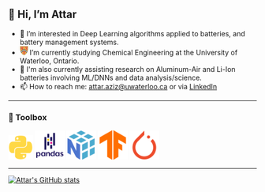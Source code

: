 ## 👋 Hi, I’m Attar

- 👀 I’m interested in Deep Learning algorithms applied to batteries, and battery management systems.
- <img src="https://github.com/att-ar/att-ar/blob/main/university-of-waterloo-1-logo-png-transparent.png" alt="UW" width="15.8" height="18"/> I’m currently studying Chemical Engineering at the University of Waterloo, Ontario.
- 🔋 I'm also currently assisting research on Aluminum-Air and Li-Ion batteries involving ML/DNNs and data analysis/science.
- 📫 How to reach me: attar.aziz@uwaterloo.ca or via [LinkedIn](https://www.linkedin.com/in/attar-aziz-che/)
---
### 🧰 Toolbox

<img src="https://raw.githubusercontent.com/devicons/devicon/1119b9f84c0290e0f0b38982099a2bd027a48bf1/icons/python/python-plain.svg" alt="Python Logo" width="50" height="50"/> <img src="https://raw.githubusercontent.com/devicons/devicon/master/icons/pandas/pandas-original-wordmark.svg" alt="Pandas Logo" width="60" height="60"/> <img src="https://raw.githubusercontent.com/devicons/devicon/master/icons/numpy/numpy-original.svg" alt="Numpy Logo" width="60" height="60"/> <img src="https://raw.githubusercontent.com/devicons/devicon/master/icons/tensorflow/tensorflow-original.svg" width="60" height="60"/> <img src="https://raw.githubusercontent.com/devicons/devicon/master/icons/pytorch/pytorch-original.svg" width="60" height="60"/>

---
[![Attar's GitHub stats](https://github-readme-stats.vercel.app/api?username=att-ar&count_private=True&show_icons=True&theme=vue&hide=contribs,stars,issues)](https://github.com/anuraghazra/github-readme-stats)
<!---
att-ar/att-ar is a ✨ special ✨ repository because its `README.md` (this file) appears on your GitHub profile.
You can click the Preview link to take a look at your changes.
--->
